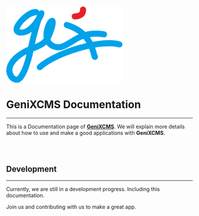 ![Logo GeniXCMS](img/genixcms-logo-sign-small.png)


# GeniXCMS Documentation

----

This is a Documentation page of **[GeniXCMS](http://genixcms.org)**. We will explain more details about how to use and make a good applications with **GeniXCMS**.

<br /><br />

## Development
---
Currently, we are still in a development progress. Including this documentation.

Join us and contributing with us to make a great app.


